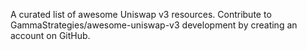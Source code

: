 A curated list of awesome Uniswap v3 resources. Contribute to GammaStrategies/awesome-uniswap-v3 development by creating an account on GitHub.